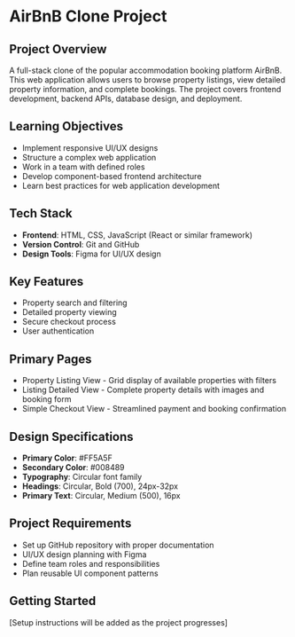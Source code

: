 # AirBnB Clone Project

## Project Overview
A full-stack clone of the popular accommodation booking platform AirBnB. This web application allows users to browse property listings, view detailed property information, and complete bookings. The project covers frontend development, backend APIs, database design, and deployment.

## Learning Objectives
- Implement responsive UI/UX designs
- Structure a complex web application
- Work in a team with defined roles
- Develop component-based frontend architecture
- Learn best practices for web application development

## Tech Stack
- **Frontend**: HTML, CSS, JavaScript (React or similar framework)
- **Version Control**: Git and GitHub
- **Design Tools**: Figma for UI/UX design

## Key Features
- Property search and filtering
- Detailed property viewing
- Secure checkout process
- User authentication

## Primary Pages
- Property Listing View - Grid display of available properties with filters
- Listing Detailed View - Complete property details with images and booking form
- Simple Checkout View - Streamlined payment and booking confirmation

## Design Specifications
- **Primary Color**: #FF5A5F
- **Secondary Color**: #008489
- **Typography**: Circular font family
- **Headings**: Circular, Bold (700), 24px-32px
- **Primary Text**: Circular, Medium (500), 16px

## Project Requirements
- Set up GitHub repository with proper documentation
- UI/UX design planning with Figma
- Define team roles and responsibilities
- Plan reusable UI component patterns

## Getting Started
[Setup instructions will be added as the project progresses]
